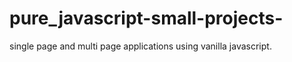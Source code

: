 # pure_javascript-small-projects-
single page and multi page applications using vanilla javascript.
